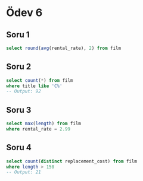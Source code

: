 # Ödev 6

## Soru 1

```sql
select round(avg(rental_rate), 2) from film
```

## Soru 2

```sql
select count(*) from film
where title like 'C%'
-- Output: 92
```

## Soru 3

```sql
select max(length) from film
where rental_rate = 2.99
```

## Soru 4

```sql
select count(distinct replacement_cost) from film
where length > 150
-- Output: 21
```
